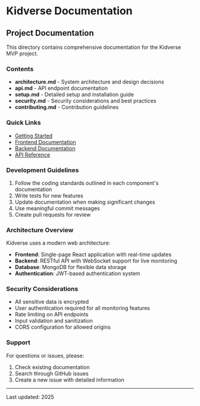 # Kidverse Documentation

## Project Documentation

This directory contains comprehensive documentation for the Kidverse MVP project.

### Contents

- **architecture.md** - System architecture and design decisions
- **api.md** - API endpoint documentation
- **setup.md** - Detailed setup and installation guide
- **security.md** - Security considerations and best practices
- **contributing.md** - Contribution guidelines

### Quick Links

- [Getting Started](../README.md#getting-started)
- [Frontend Documentation](./frontend.md)
- [Backend Documentation](./backend.md)
- [API Reference](./api.md)

### Development Guidelines

1. Follow the coding standards outlined in each component's documentation
2. Write tests for new features
3. Update documentation when making significant changes
4. Use meaningful commit messages
5. Create pull requests for review

### Architecture Overview

Kidverse uses a modern web architecture:

- **Frontend**: Single-page React application with real-time updates
- **Backend**: RESTful API with WebSocket support for live monitoring
- **Database**: MongoDB for flexible data storage
- **Authentication**: JWT-based authentication system

### Security Considerations

- All sensitive data is encrypted
- User authentication required for all monitoring features
- Rate limiting on API endpoints
- Input validation and sanitization
- CORS configuration for allowed origins

### Support

For questions or issues, please:
1. Check existing documentation
2. Search through GitHub issues
3. Create a new issue with detailed information

---

Last updated: 2025
